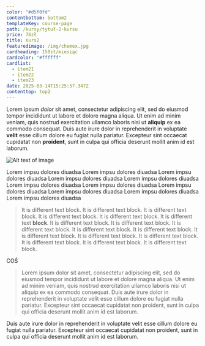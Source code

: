 ```yaml
---
color: "#d5f0fd"
contentbottom: bottom2
templateKey: course-page
path: /kursy/tytuł-2-kursu
price: 76zł
title: Kurs2
featuredimage: /img/chemex.jpg
cardheading: 150zł/miesiąc
cardcolor: "#ffffff"
cardlist:
  - item21
  - item22
  - item23
date: 2025-03-14T15:25:57.347Z
contenttop: top2
---
```

Lorem ipsum *dolor* sit amet, consectetur adipiscing elit, sed do eiusmod tempor incididunt ut labore et dolore magna aliqua. Ut enim ad minim veniam, quis nostrud exercitation ullamco laboris nisi ut **aliquip** ex ea commodo consequat. Duis aute irure dolor in reprehenderit in voluptate **velit** esse cillum dolore eu fugiat nulla pariatur. Excepteur sint occaecat cupidatat non **proident**, sunt in culpa qui officia deserunt mollit anim id est laborum.

![Alt text of image](https://hakiel.pl/wp-content/uploads/2015/08/kids_dance_photo.jpg "Some image title")

Lorem impsu dolores diuadsa Lorem impsu dolores diuadsa Lorem impsu dolores diuadsa Lorem impsu dolores diuadsa Lorem impsu dolores diuadsa Lorem impsu dolores diuadsa Lorem impsu dolores diuadsa Lorem impsu dolores diuadsa Lorem impsu dolores diuadsa Lorem impsu dolores diuadsa Lorem impsu dolores diuadsa 

> It is different text block. It is different text block. It is different text block. It is different text block. It is different text block. It is different text **block**. It is different text block. It is different text block. It is different text block. It is different text block. It is different text block. It is different text block. It is different text block. It is different text block. It is different text block. It is different text block. It is different text block. 

COŚ

> Lorem ipsum dolor sit amet, consectetur adipiscing elit, sed do eiusmod tempor incididunt ut labore et dolore magna aliqua. Ut enim ad minim veniam, quis nostrud exercitation ullamco laboris nisi ut aliquip ex ea commodo consequat. Duis aute irure dolor in reprehenderit in voluptate velit esse cillum dolore eu fugiat nulla pariatur. Excepteur sint occaecat cupidatat non proident, sunt in culpa qui officia deserunt mollit anim id est laborum.

Duis aute irure dolor in reprehenderit in voluptate velit esse cillum dolore eu fugiat nulla pariatur. Excepteur sint occaecat cupidatat non proident, sunt in culpa qui officia deserunt mollit anim id est laborum.